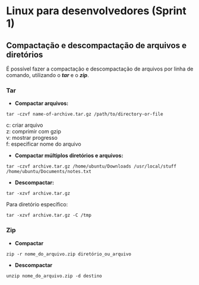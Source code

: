 # Linux para desenvolvedores (Sprint 1)

## Compactação e descompactação de arquivos e diretórios

É possível fazer a compactação e descompactação de arquivos por linha de comando, utilizando o ***tar*** e o ***zip***.

### Tar

* **Compactar arquivos:** 

``` shell
tar -czvf name-of-archive.tar.gz /path/to/directory-or-file
```
c: criar arquivo\
z: comprimir com gzip\
v: mostrar progresso\
f: especificar nome do arquivo

* **Compactar múltiplos diretórios e arquivos:**

``` shell
tar -czvf archive.tar.gz /home/ubuntu/Downloads /usr/local/stuff
/home/ubuntu/Documents/notes.txt
```

* **Descompactar:**

``` shell
tar -xzvf archive.tar.gz
```
Para diretório específico:
``` shell
tar -xzvf archive.tar.gz -C /tmp
```

### Zip

* **Compactar**

``` shell
zip -r nome_do_arquivo.zip diretório_ou_arquivo
```

* **Descompactar**
``` shell
unzip nome_do_arquivo.zip -d destino
```
